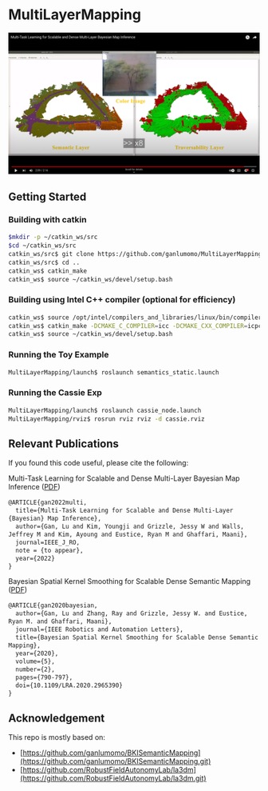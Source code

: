 # MultiLayerMapping


[![Multi-Task Learning for Scalable and Dense Multi-Layer Bayesian Map Inference](https://raw.githubusercontent.com/ganlumomo/MultiLayerMapping/master/image.png)](https://www.youtube.com/watch?v=WnFUGLBmHzc)


## Getting Started

### Building with catkin

```bash
$mkdir -p ~/catkin_ws/src
$cd ~/catkin_ws/src
catkin_ws/src$ git clone https://github.com/ganlumomo/MultiLayerMapping.git
catkin_ws/src$ cd ..
catkin_ws$ catkin_make
catkin_ws$ source ~/catkin_ws/devel/setup.bash
```

### Building using Intel C++ compiler (optional for efficiency)
```bash
catkin_ws$ source /opt/intel/compilers_and_libraries/linux/bin/compilervars.sh intel64
catkin_ws$ catkin_make -DCMAKE_C_COMPILER=icc -DCMAKE_CXX_COMPILER=icpc
catkin_ws$ source ~/catkin_ws/devel/setup.bash
```

### Running the Toy Example

```bash
MultiLayerMapping/launch$ roslaunch semantics_static.launch 
```

### Running the Cassie Exp

```bash
MultiLayerMapping/launch$ roslaunch cassie_node.launch
MultiLayerMapping/rviz$ rosrun rviz rviz -d cassie.rviz
```

## Relevant Publications

If you found this code useful, please cite the following:

Multi-Task Learning for Scalable and Dense Multi-Layer Bayesian Map Inference ([PDF](https://arxiv.org/pdf/2106.14986.pdf))
```
@ARTICLE{gan2022multi,
  title={Multi-Task Learning for Scalable and Dense Multi-Layer {Bayesian} Map Inference},
  author={Gan, Lu and Kim, Youngji and Grizzle, Jessy W and Walls, Jeffrey M and Kim, Ayoung and Eustice, Ryan M and Ghaffari, Maani},
  journal=IEEE_J_RO,
  note = {to appear},
  year={2022}
}
```

Bayesian Spatial Kernel Smoothing for Scalable Dense Semantic Mapping ([PDF](https://ieeexplore.ieee.org/stamp/stamp.jsp?tp=&arnumber=8954837))
```
@ARTICLE{gan2020bayesian,
  author={Gan, Lu and Zhang, Ray and Grizzle, Jessy W. and Eustice, Ryan M. and Ghaffari, Maani},
  journal={IEEE Robotics and Automation Letters}, 
  title={Bayesian Spatial Kernel Smoothing for Scalable Dense Semantic Mapping}, 
  year={2020},
  volume={5},
  number={2},
  pages={790-797},
  doi={10.1109/LRA.2020.2965390}
}
```

## Acknowledgement

This repo is mostly based on:

- [https://github.com/ganlumomo/BKISemanticMapping](https://github.com/ganlumomo/BKISemanticMapping.git)
- [https://github.com/RobustFieldAutonomyLab/la3dm](https://github.com/RobustFieldAutonomyLab/la3dm.git)
